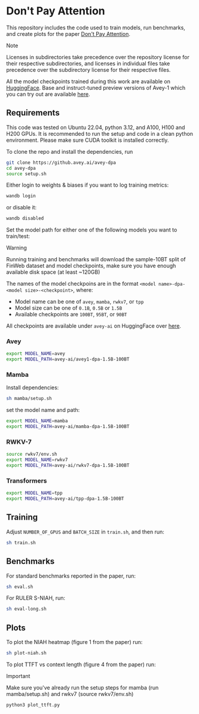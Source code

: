 # Don't Pay Attention

This repository includes the code used to train models, run benchmarks, and create plots for the paper [Don't Pay Attention]([https://arxiv.org/abs/placeholder](https://arxiv.org/abs/2506.11305)).

> [!NOTE]
> Licenses in subdirectories take precedence over the repository license for their respective subdirectories, and licenses in individual files take precedence over the subdirectory license for their respective files.

All the model checkpoints trained during this work are available on [HuggingFace](https://huggingface.co/collections/avey-ai/dont-pay-attention-68454fb98666af07b6adf429). Base and instruct-tuned preview versions of Avey-1 which you can try out are available [here](https://huggingface.co/collections/avey-ai/avey-1-research-preview-684594455dc52c40017b3ffa).

## Requirements

This code was tested on Ubuntu 22.04, python 3.12, and A100, H100 and H200 GPUs. It is recommended to run the setup and code in a clean python environment. Please make sure CUDA toolkit is installed correctly.

To clone the repo and install the dependencies, run
```bash
git clone https://github.avey.ai/avey-dpa
cd avey-dpa
source setup.sh
```

Either login to weights & biases if you want to log training metrics:
```bash
wandb login
```
or disable it:
```bash
wandb disabled
```

Set the model path for either one of the following models you want to train/test:

> [!WARNING]
> Running training and benchmarks will download the sample-10BT split of FinWeb dataset and model checkpoints, make sure you have enough available disk space (at least ~120GB)

The names of the model checkpoins are in the format `<model name>-dpa-<model size>-<checkpoint>`, where:

- Model name can be one of `avey`, `mamba`, `rwkv7`, or `tpp`
- Model size can be one of `0.1B`, `0.5B` or `1.5B`
- Available checkpoints are `100BT`, `95BT`, or `90BT`

All checkpoints are available under `avey-ai` on HuggingFace over [here](https://huggingface.co/collections/avey-ai/dont-pay-attention-68454fb98666af07b6adf429).

### Avey

```bash
export MODEL_NAME=avey
export MODEL_PATH=avey-ai/avey1-dpa-1.5B-100BT
```

### Mamba

Install dependencies:
```bash
sh mamba/setup.sh
```

set the model name and path:
```bash
export MODEL_NAME=mamba
export MODEL_PATH=avey-ai/mamba-dpa-1.5B-100BT
```

### RWKV-7

```bash
source rwkv7/env.sh
export MODEL_NAME=rwkv7
export MODEL_PATH=avey-ai/rwkv7-dpa-1.5B-100BT
```

### Transformers

```bash
export MODEL_NAME=tpp
export MODEL_PATH=avey-ai/tpp-dpa-1.5B-100BT
```

## Training

Adjust `NUMBER_OF_GPUS` and `BATCH_SIZE` in `train.sh`, and then run:

```bash
sh train.sh
```

## Benchmarks

For standard benchmarks reported in the paper, run:

```bash
sh eval.sh
```

For RULER S-NIAH, run:
```bash
sh eval-long.sh
```

## Plots

To plot the NIAH heatmap (figure 1 from the paper) run:
```bash
sh plot-niah.sh
```

To plot TTFT vs context length (figure 4 from the paper) run:

> [!IMPORTANT]
> Make sure you've already run the setup steps for mamba (run mamba/setup.sh) and rwkv7 (source rwkv7/env.sh)

```bash
python3 plot_ttft.py
```
